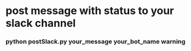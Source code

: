 # post message with status to your slack channel
### python postSlack.py your_message your_bot_name warning








